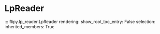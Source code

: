 # LpReader

::: flipy.lp_reader.LpReader
    rendering:
        show_root_toc_entry: False
    selection:
        inherited_members: True
